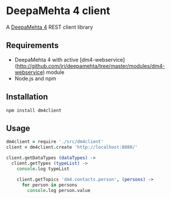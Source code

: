 # DeepaMehta 4 client

A [DeepaMehta 4](http://github.com/jri/deepamehta) REST client library

## Requirements

  * DeepaMehta 4 with active [dm4-webservice]
    (http://github.com/jri/deepamehta/tree/master/modules/dm4-webservice)
    module
  * Node.js and npm

## Installation

```shell
npm install dm4client
```

## Usage

```coffeescript
dm4client = require './src/dm4client'
client = dm4client.create 'http://localhost:8080/'

client.getDataTypes (dataTypes) ->
  client.getTypes (typeList) ->
    console.log typeList

    client.getTopics 'dm4.contacts.person', (persons) ->
      for person in persons
        console.log person.value
```

